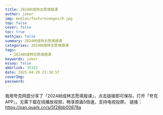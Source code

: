 ```yaml
---
title: 2024树成林志愿填报课
author: joker
img: medias/featureimages/0.jpg
top: false
cover: false
toc: true
mathjax: false
summary: 2024树成林志愿填报课
categories: 2024树成林志愿填报课
tags:
  - 2024树成林志愿填报课
keywords: joker
essay: false
abbrlink: 35322
date: 2025-04-20 23:38:57
coverImg:
password:
---
```


我用夸克网盘分享了「2024树成林志愿填报课」，点击链接即可保存。打开「夸克APP」，无需下载在线播放视频，畅享原画5倍速，支持电视投屏。
链接：https://pan.quark.cn/s/5f28bb00878a
